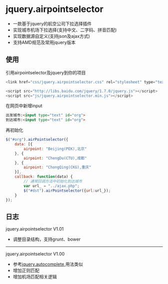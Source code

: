 # jquery.airpointselector
* 一款基于jquery的航空公司下拉选择插件
* 实现城市机场下拉选择(支持中文、二字码、拼音匹配)
* 实现数据源自定义(支持json及ajax方式)
* 支持AMD规范及常用jquery版本

## 使用
引用airpointselector及jquery到你的项目
```javascript
<link href="css/jquery.airpointselector.css" rel="stylesheet" type="text/css" />

<script src="http://libs.baidu.com/jquery/1.7.0/jquery.js"></script>
<script src="js/jquery.airpointselector.min.js"></script>
```
在网页中新增input
```html
出发城市:<input type="text" id="org">
到达城市:<input type="text" id="org">
```
再初始化
```javascript
$("#org").airPointselector({
    data: [{
        airpoint: "Beijing(PEK),北京"
    }, {
        airpoint: "ChengDu(CTU),成都"
    }, {
        airpoint: "ChongQing(CKG),重庆"
    }],
    callback: function(data) {
        // 通常回调方法中初始化到达城市
        var url_ = "../ajax.php";
        $("#dst").airPointselector({url:url_});
    }
});
```

## 日志
jquery.airpointselector V1.01
* 调整目录结构，支持grunt、bower

----

jquery.airpointselector V1.00
* 参考[jquery.autocomplete](https://github.com/RadishJ/jquery.autocomplete),用法类似
* 增加正则匹配
* 增加机场匹配相关逻辑